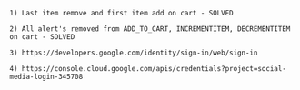 
    1) Last item remove and first item add on cart - SOLVED

    2) All alert's removed from ADD_TO_CART, INCREMENTITEM, DECREMENTITEM on cart - SOLVED

    3) https://developers.google.com/identity/sign-in/web/sign-in

    4) https://console.cloud.google.com/apis/credentials?project=social-media-login-345708